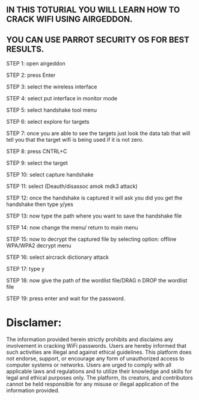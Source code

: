 ## IN THIS TOTURIAL YOU WILL LEARN HOW TO CRACK WIFI USING AIRGEDDON.
## YOU CAN USE PARROT SECURITY OS FOR BEST RESULTS.


STEP 1:  open airgeddon

STEP 2:  press Enter

STEP 3:  select the wireless interface

STEP 4:  select put interface in monitor mode

STEP 5:  select handshake tool menu

STEP 6:  select explore for targets

STEP 7:  once you are able to see the targets just look the data tab that will tell you that the target wifi is being used if it is not zero.

STEP 8:  press CNTRL+C

STEP 9:  select the target

STEP 10:  select capture handshake

STEP 11:  select (Deauth/disassoc amok mdk3 attack)

STEP 12:  once the handshake is captured it will ask you did you get the handshake then type y/yes

STEP 13:  now type the path where you want to save the handshake file

STEP 14:  now change the menu/ return to main menu

STEP 15:  now to decrypt the captured file by selecting option: offline WPA/WPA2 decrypt menu 

STEP 16:  select aircrack dictionary attack 

STEP 17:  type y 

STEP 18:  now give the path of the wordlist file/DRAG n DROP the wordlist file 

STEP 19:  press enter and wait for the password.


# Disclamer:
The information provided herein strictly prohibits and disclaims any involvement in cracking WiFi passwords. Users are hereby informed that such activities are illegal and against ethical guidelines. This platform does not endorse, support, or encourage any form of unauthorized access to computer systems or networks. Users are urged to comply with all applicable laws and regulations and to utilize their knowledge and skills for legal and ethical purposes only. The platform, its creators, and contributors cannot be held responsible for any misuse or illegal application of the information provided.

